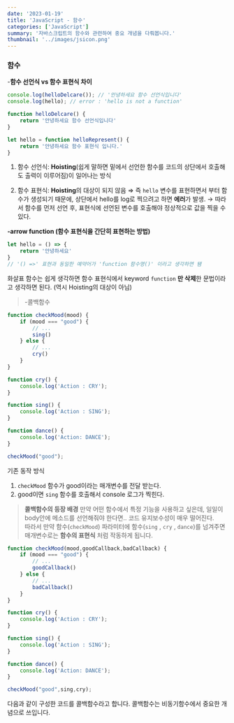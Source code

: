 ```yaml
---
date: '2023-01-19'
title: 'JavaScript - 함수'
categories: ['JavaScript']
summary: '자바스크립트의 함수와 관련하여 중요 개념을 다뤄봅니다.'
thumbnail: '../images/jsicon.png'
---
```

### 함수

-**함수 선언식 vs 함수 표현식 차이**

```jsx
console.log(helloDelcare()); // '안녕하세요 함수 선언식입니다'
console.log(hello); // error : 'hello is not a function'

function helloDelcare() {
	return '안녕하세요 함수 선언식입니다'
}

let hello = function helloRepresent() {
	return '안녕하세요 함수 표현식 입니다.'
}
```

1) 함수 선언식: **Hoisting**(쉽게 말하면 밑에서 선언한 함수를 코드의 상단에서 호출해도 출력이 이루어짐)이 일어나는 방식 

2) 함수 표현식: **Hoisting**의 대상이 되지 않음 ⇒ 즉 `hello` 변수를 표현하면서 부터 함수가 생성되기 때문에, 상단에서 hello를 log로 찍으려고 하면 **에러**가 발생.
→ 따라서 함수를 먼저 선언 후, 표현식에 선언된 변수를 호출해야 정상적으로 값을 찍을 수 있다. 

**-arrow function (함수 표현식을 간단히 표현하는 방법)**

```jsx
let hello = () => {
	return '안녕하세요'
}
// '() =>' 표현과 동일한 예약어가 'function 함수명()' 이라고 생각하면 됌 
```

화살표 함수는 쉽게 생각하면 함수 표현식에서 keyword `function` **만 삭제**한 문법이라고 생각하면 된다. (역시 Hoisting의 대상이 아님)

>-콜백함수
```jsx
function checkMood(mood) {
	if (mood === "good") {
		// ...
		sing()
	} else {
		// ...
		cry()
	}
}

function cry() {
	console.log('Action : CRY');
}

function sing() {
	console.log('Action : SING');
}

function dance() {
	console.log('Action: DANCE');
}

checkMood("good"); 
```

기존 동작 방식

1. `checkMood` 함수가 good이라는 매개변수를 전달 받는다.
2. good이면 `sing` 함수를 호출해서 console 로그가 찍힌다.

>**콜백함수의 등장 배경** 
만약 어떤 함수에서 특정 기능을 사용하고 싶은데, 일일이 body안에 메소드를 선언해줘야 한다면.. 코드 유지보수성이 매우 떨어진다.  
따라서 만약 함수(`checkMood`) 파라미터에 함수(`sing` , `cry` , `dance`)를 넘겨주면 매개변수로는 **함수의 표현식** 처럼 작동하게 됩니다. 

```jsx
function checkMood(mood,goodCallback,badCallback) {
	if (mood === "good") {
		// ...
		goodCallback()
	} else {
		// ...
		badCallback()
	}
}

function cry() {
	console.log('Action : CRY');
}

function sing() {
	console.log('Action : SING');
}

function dance() {
	console.log('Action: DANCE');
}

checkMood("good",sing,cry); 
```

다음과 같이 구성한 코드를 콜백함수라고 합니다. 콜백함수는 비동기함수에서 중요한 개념으로 쓰입니다. 